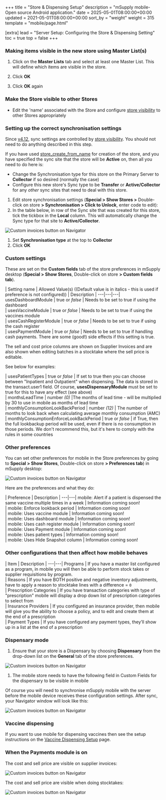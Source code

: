 +++
title = "Store & Dispensing Setup"
description = "mSupply mobile- Open source Android application."
date = 2025-05-01T08:00:00+00:00
updated = 2021-05-01T08:00:00+00:00
sort_by = "weight"
weight = 315
template = "mobile/page.html"

[extra]
lead = "Server Setup: Configuring the Store & Dispensing Setting"
toc = true
top = false
+++

### Making items visible in the new store using Master List(s)

  1. Click on the **Master Lists** tab and select at least one Master List. This will define which items are visible in the store. [<img src="/_media/mobile:mob2_003.jpg" class="mediacenter" loading="lazy" alt="" />](/_detail/mobile:mob2_003.jpg?id=en%3Amobile%3Asetup%3Aserver_side%3Aconfig)

  1. Click **OK**
  1. Click **OK** again

### Make the Store visible to other Stores

  * Edit the 'name' associated with the Store and configure [store visibility](https://docs.msupply.org.nz/names:adding_and_editing#store_visibility_tab) to other Stores appropriately

### Setting up the correct synchronisation settings

Since [v4.12](https://msupply.org.nz/history/msupply-v412-2020-07-29), sync settings are controlled by [store visibility](https://docs.msupply.org.nz/names:adding_and_editing#store_visibility_tab).  You should not need to do anything described in this step.

If you have used [store_create_from_name](https://sussol.net/wiki/doku.php/msupply:specifications:admin:sync#store_create_from_name) for creation of the store, and you have specified the sync site that the store will be **Active** on, then all you need to do here is:

  * Change the Synchronisation type for this store on the Primary Server to **Collector** if so desired (normally the case)
  * Configure this new store's Sync type to be **Transfer** or **Active/Collector** for any *other* sync sites that need to deal with this store.

  1. Edit store synchronisation settings (**Special > Show Stores >** Double-click on store **> Synchronisation > Click to Unlock**, enter code to edit):
  1. In the table below, in row of the Sync site that was created for this store, tick the tickbox in the **Local** column.  This will automatically change the Sync type for that site to **Active/Collector**.
  
![Custom invoices button on Navigator](/mobile/introduction/images/configure_store_correct_sync.png)

  1. Set **Synchronisation type** at the top to **Collector**
  1. Click **OK**

### Custom settings

These are set on the **Custom fields** tab of the store preferences in mSupply desktop (**Special > Show Stores**, Double-click on store **> Custom fields tab**).

| Setting name  |  Allowed Value(s) ((Default value is in italics - this is used if preference is not configured))  |  Description  |
---|---|---| usesDashboardModule  |  true or *false*  | Needs to be set to true if using the dashboard  
| usesVaccineModule  |  true or *false*  | Needs to be set to true if using the vaccines module  
| usesCashRegisterModule  |  true or *false*  | Needs to be set to true if using the cash register  
| usesPaymentModule  |  true or *false*  | Needs to be set to true if handling cash payments. There are some (good!) side effects if this setting is true.

The sell and cost price columns are shown on Supplier Invoices and are also shown when editing batches in a stocktake where the sell price is editable.

See below for examples:

| usesPatientTypes  |  true or *false*  | If set to true then you can choose between "Inpatient and Outpatient" when dispensing. The data is stored in the transact.user1 field. Of course, __usesDispensaryModule__ must be set to true for this to have any effect  (see above)  
| monthsLeadTime  |  number  *(0)* |The months of lead time - will be multiplied by 30 to use in mobile as months of lead time  
| monthlyConsumptionLookBackPeriod   |   number *(12)* | The number of months to look back when calculating average monthly consumption (AMC) 
| monthlyConsumptionEnforceLookBackPeriod  | true or *false*  | if True, then the full lookbackup period will be used, even if there is no consumption in those periods. We don't recommend this, but it's here to comply with the rules in some countries  

### Other preferences

You can set other preferences for mobile in the Store preferences by going to **Special > Show Stores**, Double-click on store **> Preferences tab**) in mSupply desktop:

![Custom invoices button on Navigator](/mobile/introduction/images/store_dispense_other_preferences.png)

Here are the preferences and what they do:

| Preference  |  Description  |
---|---| mobile: Alert if a patient is dispensed the same vaccine multiple times in a week | Information coming soon!  
| mobile: Enforce lookback period | Information coming soon!  
| mobile: Uses vaccine module | Information coming soon!  
| mobile: Uses dashboard module | Information coming soon!  
| mobile: Uses cash register module | Information coming soon!  
| mobile: Uses Payment module | Information coming soon!  
| mobile: Uses patient types | Information coming soon!  
| mobile: Uses Hide Snapshot column | Information coming soon!  

### Other configurations that then affect how mobile behaves

| Item  |  Description  |
---|---| Programs  | If you have a master list configured as a program, in mobile you will then be able to perform stock takes or supplier requisitions by program.  
| Reasons  | If you have BOTH positive and negative inventory adjustments, have to apply a reason to stocktake lines with a difference = `0`  
| Prescription Categories  | If you have transaction categories with type of "prescription" mobile will display a drop down list of prescription categories to select from  
| Insurance Providers  | If you configured an insurance provider, then mobile will give you the ability to choose a policy, and to edit and create them at the end of a prescription  
| Payment Types  | If you have configured any payment types, they’ll show up in a list at the end of a prescription 

### Dispensary mode

  1. Ensure that your store is a Dispensary by choosing **Dispensary** from the drop-down list on the **General** tab of the store preferences. 
  
![Custom invoices button on Navigator](/mobile/introduction/images/store_dispense_mode.png)

  1. The mobile  store needs to have the following field in Custom Fields for the dispensary to be visible in mobile

Of course you will need to synchronise mSupply mobile with the server before the mobile device receives these configuration settings.
After sync, your Navigator window will look like this:

![Custom invoices button on Navigator](/mobile/introduction/images/dispense_store_after_sync.png)

### Vaccine dispensing

If you want to use mobile for dispensing vaccines then see the setup instructions on the [Vaccine Dispensing Setup](/mobile/dispensing_vaccines/setup/#store-settings-on-your-central-msupply-server) page.

### When the Payments module is on

The cost and sell price are visible on supplier invoices:

![Custom invoices button on Navigator](/mobile/introduction/images/Store_dispense_payment_module.png)

The cost and sell price are visible when doing stocktakes:

![Custom invoices button on Navigator](/mobile/introduction/images/store_dispense_payment_module2.png)


